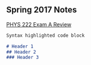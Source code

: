 ## Spring 2017 Notes

[PHYS 222 Exam A Review](PDF/PHYS222_ExamA.pdf)

```markdown
Syntax highlighted code block

# Header 1
## Header 2
### Header 3

